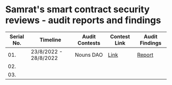 # Samrat's smart contract security reviews - audit reports and findings


| Serial No. | Timeline              | Audit Contests | Contest Link                                                     | Audit Findings |
|------------|-----------------------|----------------|------------------------------------------------------------------|----------------|
| 01.        | 23/8/2022 - 28/8/2022 | Nouns DAO      | [Link](https://code4rena.com/contests/2022-08-nouns-dao-contest) | [Report]()     |
| 02.        |                       |                |                                                                  |                |
| 03.        |                       |                |                                                                  |                |
